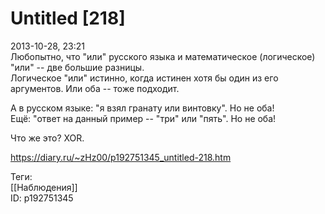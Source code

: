 Untitled [218]
===============

   
 2013-10-28, 23:21   
  Любопытно, что "или" русского языка и математическое (логическое) "или" -- две большие разницы.   
 Логическое "или" истинно, когда истинен хотя бы один из его аргументов. Или оба -- тоже подходит.   
   
 А в русском языке: "я взял гранату или винтовку". Но не оба!   
 Ещё: "ответ на данный пример -- "три" или "пять". Но не оба!   
   
 Что же это? XOR.   
    
 <https://diary.ru/~zHz00/p192751345_untitled-218.htm>   
   
 Теги:   
 [[Наблюдения]]   
 ID: p192751345